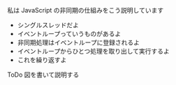 私は JavaScript の非同期の仕組みをこう説明しています

* シングルスレッドだよ
* イベントループっていうものがあるよ
* 非同期処理はイベントループに登録されるよ
* イベントループからひとつ処理を取り出して実行するよ
* これを繰り返すよ

ToDo 図を書いて説明する

